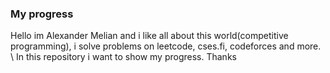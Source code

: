 ### My progress

Hello im Alexander Melian and i like all about this world(competitive programming), i solve problems on leetcode, cses.fi, codeforces and more. \ 
In this repository i want to show my progress. Thanks